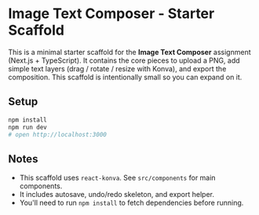 # Image Text Composer - Starter Scaffold

This is a minimal starter scaffold for the **Image Text Composer** assignment (Next.js + TypeScript).
It contains the core pieces to upload a PNG, add simple text layers (drag / rotate / resize with Konva),
and export the composition. This scaffold is intentionally small so you can expand on it.

## Setup

```bash
npm install
npm run dev
# open http://localhost:3000
```

## Notes

- This scaffold uses `react-konva`. See `src/components` for main components.
- It includes autosave, undo/redo skeleton, and export helper.
- You'll need to run `npm install` to fetch dependencies before running.
